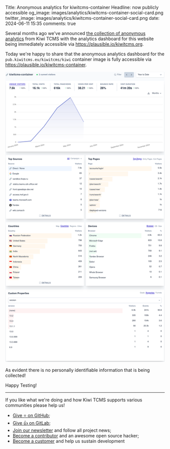 Title: Anonymous analytics for kiwitcms-container
Headline: now publicly accessible
og_image: images/analytics/kiwitcms-container-social-card.png
twitter_image: images/analytics/kiwitcms-container-social-card.png
date: 2024-06-11 15:35
comments: true

Several months ago we've announced
[the collection of anonymous analytics]({filename}2024-02-23-anonymous-analytics.markdown)
from Kiwi TCMS with the analytics dashboard for this website being immediately
accessible via <https://plausible.io/kiwitcms.org>.

Today we're happy to share that the anonymous analytics dashboard for the
`pub.kiwitcms.eu/kiwitcms/kiwi` container image is fully accessible via <https://plausible.io/kiwitcms-container>.

!["screenshot of analytics dashboard"](/images/analytics/dashboard-kiwitcms-container.png "screenshot of analytics dashboard")

As evident there is no personally identifiable information that is being collected!

Happy Testing!

---

If you like what we're doing and how Kiwi TCMS supports various communities
please help us!

- [Give ⭐ on GitHub](https://github.com/kiwitcms/Kiwi/stargazers);
- [Give 👍 on GitLab](https://gitlab.com/gitlab-org/gitlab/-/issues/334558);
- [Join our newsletter](https://kiwitcms.us17.list-manage.com/subscribe/post?u=9b57a21155a3b7c655ae8f922&id=c970a37581)
  and follow all project news;
- [Become a contributor](https://kiwitcms.readthedocs.io/en/latest/contribution.html) and an awesome open source hacker;
- [Become a customer](/#subscriptions) and help us sustain development
